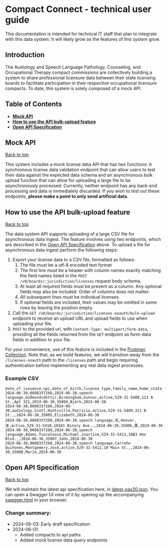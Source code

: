 # Compact Connect - technical user guide

This documentation is intended for technical IT staff that plan to integrate with this data system. It will likely grow as the features of this system grow.

## Introduction

The Audiology and Speech Language Pathology, Counseling, and Occupational Therapy compact commissions are collectively building a system to share professional licensure data between their state licensing boards to facilitate participation in their respective occupational licensure compacts. To date, this system is solely composed of a mock API.

## Table of Contents
- **[Mock API](#mock-api)**
- **[How to use the API bulk-upload feature](#how-to-use-the-api-bulk-upload-feature)**
- **[Open API Specification](#open-api-specification)**

## Mock API
[Back to top](#compact-connect---technical-user-guide)

This system includes a mock license data API that has two functions: A synchronous license data validation endpoint that can allow users to test their data against the expected data schema and an asynchronous bulk upload function that can allow for uploading a large file to be asynchronously processed. Currently, neither endpoint has any back-end processing and data is immediately discarded. If you wish to test out these endpoints, **please make a point to only send artificial data**.

## How to use the API bulk-upload feature
[Back to top](#compact-connect---technical-user-guide)

The data system API supports uploading of a large CSV file for asynchronous data ingest. The feature involves using two endpoints, which are described in the [Open API Specification](#open-api-specification) above. To upload a file for asynchronous data ingest perform the following steps:
1) Export your license data to a CSV file, formatted as follows:
   1) The file must be a utf-8 encoded text format
   2) The first line must be a header with column names exactly matching the field names listed in the `POST /v0/boards/:jurisdiction/licenses` request body schema.
   3) At least all required fields must be present as a column. Any optional fields may also be included. Order of columns does not matter.
   4) All subsequent lines must be individual licenses.
   5) If optional fields are included, their values may be omitted in some rows by leaving the position empty.
2) Call the `GET /v0/boards/:jurisdiction/licenses-noauth/bulk-upload` endpoint to receive an upload URL and upload fields to use when uploading your file.
3) `POST` to the provided url, with `Content-Type: multipart/form-data`, providing all the fields returned from the `GET` endpoint as form-data fields in addition to your file.

For your convenience, use of this feature is included in the [Postman Collection](./postman/postman-collection.json). Note that, as we build features, we will transition away from the `/licenses-noauth` path to the `/licenses` path and begin requiring authentication before implementing any real data ingest processes.

### Example CSV
```csv
date_of_issuance,npi,date_of_birth,license_type,family_name,home_state_city,middle_name,status,ssn,home_state_street_1,home_state_street_2,date_of_expiration,home_state_postal_code,given_name,date_of_renewal
2024-06-30,0608337260,2024-06-30,speech language,Guðmundsdóttir,Birmingham,Gunnar,active,529-31-5408,123 A St.,Apt 321,2024-06-30,35004,Björk,2024-06-30
2024-06-30,0608337260,2024-06-30,audiology,Scott,Huntsville,Patricia,active,529-31-5409,321 B St.,,2024-06-30,35005,Elizabeth,2024-06-30
2024-06-30,0608337260,2024-06-30,speech language,毛,Hoover,泽,active,529-31-5410,10101 Binary Ave.,,2024-06-30,35006,覃,2024-06-30
2024-06-30,0608337260,2024-06-30,speech language,Adams,Tuscaloosa,Michael,inactive,529-31-5411,1AB3 Hex Blvd.,,2024-06-30,35007,John,2024-06-30
2024-06-30,0608337260,2024-06-30,speech language,Carreño Quiñones,Montgomery,José,active,529-31-5412,10 Main St.,,2024-06-30,35008,María,2024-06-30
```

## Open API Specification
[Back to top](#compact-connect---technical-user-guide)

We will maintain the latest api specification here, in [latest-oas30.json](api-specification/latest-oas30.json). You can open a Swagger UI view of it by opening up the accompanying [swagger.html](api-specification/swagger.html) in your browser.

### Change summary:
- 2024-06-03: Early draft specification
- 2024-06-01:
  - Added compacts to api paths
  - Added mock license data query endpoints
